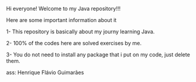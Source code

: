 Hi everyone! Welcome to my Java repository!!!

Here are some important information about it 

1- This repository is basically about my journy learning Java.

2- 100% of the codes here are solved exercises by me.

3- You do not need to install any package that i put on my code, just delete them.


ass: Henrique Flávio Guimarães
